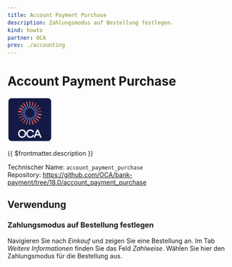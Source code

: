 ```yaml
---
title: Account Payment Purchase
description: Zahlungsmodus auf Bestellung festlegen.
kind: howto
partner: OCA
prev: ./accounting
---
```


# Account Payment Purchase

![icon_oca_app](attachments/icon_oca_app.png)

{{ $frontmatter.description }}

Technischer Name: `account_payment_purchase`\
Repository: <https://github.com/OCA/bank-payment/tree/18.0/account_payment_purchase>

## Verwendung

### Zahlungsmodus auf Bestellung festlegen

Navigieren Sie nach _Einkauf_ und zeigen Sie eine Bestellung an. Im Tab _Weitere Informationen_ finden Sie das Feld _Zahlweise_. Wählen Sie hier den Zahlungsmodus für die Bestellung aus.
